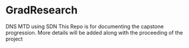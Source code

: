 # GradResearch
DNS MTD using SDN
This Repo is for documenting the capstone progression.
More details will be added along with the proceeding of the project
